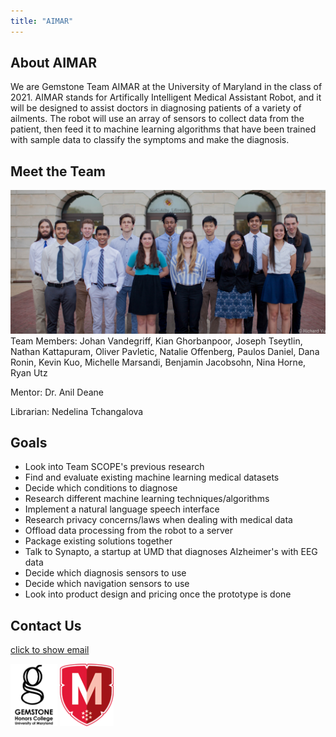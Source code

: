 ```yaml
---
title: "AIMAR"
---
```


## About AIMAR

We are Gemstone Team AIMAR at the University of Maryland in the class of 2021. AIMAR stands for Artifically Intelligent Medical Assistant Robot, and it will be designed to assist doctors in diagnosing patients of a variety of ailments. The robot will use an array of sensors to collect data from the patient, then feed it to machine learning algorithms that have been trained with sample data to classify the symptoms and make the diagnosis.

## Meet the Team
![Team Picture](AIMAR.jpg)
Team Members: Johan Vandegriff, Kian Ghorbanpoor, Joseph Tseytlin, Nathan Kattapuram, Oliver Pavletic, Natalie Offenberg, Paulos Daniel, Dana Ronin, Kevin Kuo, Michelle Marsandi, Benjamin Jacobsohn, Nina Horne, Ryan Utz

Mentor: Dr. Anil Deane

Librarian: Nedelina Tchangalova

## Goals
- Look into Team SCOPE's previous research
- Find and evaluate existing machine learning medical datasets
- Decide which conditions to diagnose
- Research different machine learning techniques/algorithms
- Implement a natural language speech interface
- Research privacy concerns/laws when dealing with medical data
- Offload data processing from the robot to a server
- Package existing solutions together
- Talk to Synapto, a startup at UMD that diagnoses Alzheimer's with EEG data
- Decide which diagnosis sensors to use
- Decide which navigation sensors to use
- Look into product design and pricing once the prototype is done

## Contact Us
<a id="email" href="#email" onclick="this.innerHTML='&#x202e;'+'moc'+'&#x2e;'+'liamg'+'&#x40;'+'ramiadmu'+'&#x202d;'">click to show email</a>

<img alt="UMD Gemstone Logo" src="gemstone-logo.png" alt="drawing" height="100"/>
<img alt="UMD Honors College Logo" src="honors-college-logo.png" alt="drawing" height="100"/>
